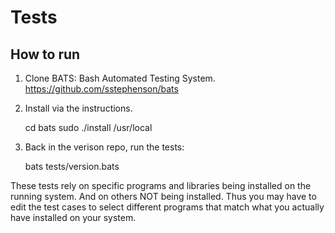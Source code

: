 # Tests

## How to run

1. Clone BATS: Bash Automated Testing System. https://github.com/sstephenson/bats

2. Install via the instructions.

    cd bats
    sudo ./install /usr/local

3. Back in the verison repo, run the tests:

    bats tests/version.bats

These tests rely on specific programs and libraries being installed on the running system. And on others NOT being installed. Thus you may have to edit the test cases to select different programs that match what you actually have installed on your system.
